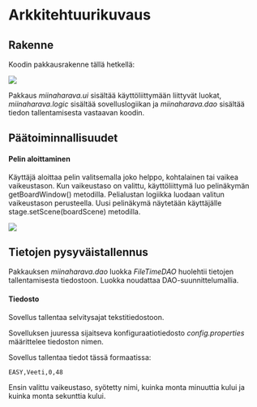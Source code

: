 # Arkkitehtuurikuvaus

## Rakenne

Koodin pakkausrakenne tällä hetkellä:

<img src="https://github.com/jarkmaen/ot-harjoitustyo/blob/master/dokumentaatio/pakkausrakenne.png">

Pakkaus _miinaharava.ui_ sisältää käyttöliittymään liittyvät luokat, _miinaharava.logic_ sisältää sovelluslogiikan ja _miinaharava.dao_ sisältää tiedon tallentamisesta vastaavan koodin.

## Päätoiminnallisuudet

#### Pelin aloittaminen

Käyttäjä aloittaa pelin valitsemalla joko helppo, kohtalainen tai vaikea vaikeustason. Kun vaikeustaso on valittu, käyttöliittymä luo pelinäkymän getBoardWindow() metodilla. Pelialustan logiikka luodaan valitun vaikeustason perusteella. Uusi pelinäkymä näytetään käyttäjälle stage.setScene(boardScene) metodilla.

<img src="https://github.com/jarkmaen/ot-harjoitustyo/blob/master/dokumentaatio/sekvenssikaavio.png">

## Tietojen pysyväistallennus

Pakkauksen _miinaharava.dao_ luokka _FileTimeDAO_ huolehtii tietojen tallentamisesta tiedostoon. Luokka noudattaa DAO-suunnittelumallia.

#### Tiedosto

Sovellus tallentaa selvitysajat tekstitiedostoon.

Sovelluksen juuressa sijaitseva konfiguraatiotiedosto _config.properties_ määrittelee tiedoston nimen.

Sovellus tallentaa tiedot tässä formaatissa:

```
EASY,Veeti,0,48
```

Ensin valittu vaikeustaso, syötetty nimi, kuinka monta minuuttia kului ja kuinka monta sekunttia kului.
